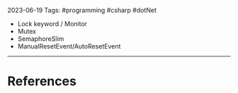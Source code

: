 2023-06-19
Tags: #programming #csharp #dotNet 

- Lock keyword / Monitor
- Mutex
- SemaphoreSlim
- ManualResetEvent/AutoResetEvent


---
# References

